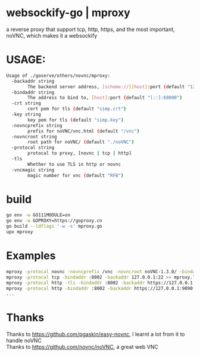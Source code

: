 # websockify-go | mproxy
a reverse proxy that support tcp, http, https, and the most important, noVNC, which makes it a websockify

# USAGE:
```bash
Usage of ./goserve/others/novnc/mproxy:
  -backaddr string
        The backend server address, [scheme://][host]:port (default "127.0.0.1:60000")
  -bindaddr string
        The address to bind to, [host]:port (default "[::]:60000")
  -crt string
        cert pem for tls (default "simp.crt")
  -key string
        key pem for tls (default "simp.key")
  -novncprefix string
        prefix for noVNC/vnc.html (default "/vnc")
  -novncroot string
        root path for noVNC/ (default "./noVNC")
  -protocal string
        protocal to proxy, [novnc | tcp | http]
  -tls
        Whether to use TLS in http or novnc
  -vncmagic string
        magic number for vnc (default "RFB")
 ```
 
 # build
 ```bash
 go env -w GO111MODULE=on
 go env -w GOPROXY=https://goproxy.cn
 go build --ldflags '-w -s' mproxy.go
 upx mproxy
 ```
 
 # Examples
 ```bash
 mproxy -protocal novnc -novncprefix /vnc -novncroot noVNC-1.3.0/ -bindaddr :8002 -backaddr 127.0.0.1:5900 >> mproxy.log 2>&1
 mproxy -protocal tcp -bindaddr :8002 -backaddr 127.0.0.1:22 >> mproxy.log 2>&1
 mproxy -protocal http -tls -bindaddr :8002 -backaddr https://127.0.0.1:9090 >> mproxy.log 2>&1
 mproxy -protocal http -bindaddr :8002 -backaddr https://127.0.0.1:9090 >> mproxy.log 2>&1
 ...
 ```
 # Thanks
 Thanks to https://github.com/pgaskin/easy-novnc, I learnt a lot from it to handle noVNC   
 Thanks to https://github.com/novnc/noVNC, a great web VNC 
 
 
 
 
 
 
